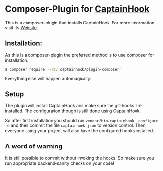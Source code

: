 # Composer-Plugin for [CaptainHook](https://github.com/captainhookphp/captainhook)

This is a composer-plugin that installs CaptainHook. For more information visit its [Website](https://github.com/captainhookphp/captainhook).

## Installation:

As this is a composer-plugin the preferred method is to use composer for installation.
 
```bash
$ composer require --dev captainhook/plugin-composer`
```

Everything else will happen automagically.

## Setup

The plugin will install CaptainHook and make sure the git-hooks are installed. The configuration though is still 
done using CaptainHook.

So after first installation you should run `vendor/bin/captainhook  configure -e` and then commit the file 
`captainhook.json` to version control. Then everyone using your project will also have the configured hooks installed.

## A word of warning

It is still possible to commit without invoking the hooks. 
So make sure you run appropriate backend-sanity checks on 
your code!
